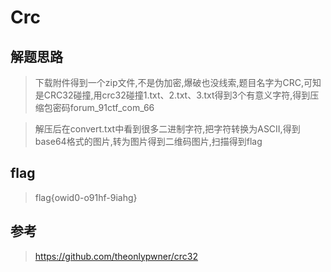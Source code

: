 # Crc

## 解题思路

> 下载附件得到一个zip文件,不是伪加密,爆破也没线索,题目名字为CRC,可知是CRC32碰撞,用crc32碰撞1.txt、2.txt、3.txt得到3个有意义字符,得到压缩包密码forum_91ctf_com_66

> 解压后在convert.txt中看到很多二进制字符,把字符转换为ASCII,得到base64格式的图片,转为图片得到二维码图片,扫描得到flag

## flag

> flag{owid0-o91hf-9iahg}

## 参考

> https://github.com/theonlypwner/crc32
